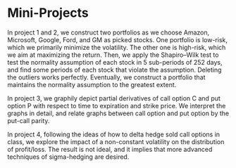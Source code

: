 # Mini-Projects

In project 1 and 2, we construct two portfolios as we choose Amazon, Microsoft, Google, Ford, and GM as picked stocks. One portfolio is low-risk, which we primarily minimize the volatility. The other one is high-risk, which we aim at maximizing the return. Then, we apply the Shapiro–Wilk test to test the normality assumption of each stock in 5 sub-periods of 252 days, and find some periods of each stock that violate the assumption. Deleting the outliers works perfectly. Eventually, we construct a portfolio that maintains the normality assumption to the greatest extent. 

In project 3, we graphily depict partial derivatives of call option C and put option P with respect to time to expiration and strike price. We interpret the graphs in detail, and relate graphs between call option and put option by the put-call parity. 

In project 4, following the ideas of how to delta hedge sold call options in class, we explore the impact of a non-constant volatility on the distribution of profit/loss. The result is not ideal, and it implies that more advanced techniques of sigma-hedging are desired. 
